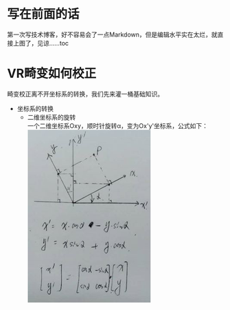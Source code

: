 # 写在前面的话
第一次写技术博客，好不容易会了一点Markdown，但是编辑水平实在太烂，就直接上图了，见谅……toc

# VR畸变如何校正
畸变校正离不开坐标系的转换，我们先来灌一桶基础知识。

- 坐标系的转换
    - 二维坐标系的旋转  
    一个二维坐标系Oxy，顺时针旋转α，变为Ox'y'坐标系，公式如下：
    ![ReactiveCocoa进阶思维导图](https://github.com/liuliutu/liuliutu.github.io/blob/master/img/201904051436.JPG)
